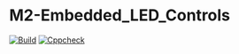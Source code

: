 # M2-Embedded_LED_Controls

[![Build](https://github.com/RAshwin990/M2-Embedded_LED_Controls/actions/workflows/compile.yml/badge.svg)](https://github.com/RAshwin990/M2-Embedded_LED_Controls/actions/workflows/compile.yml)
[![Cppcheck](https://github.com/RAshwin990/M2-Embedded_LED_Controls/actions/workflows/cppcheck.yml/badge.svg)](https://github.com/RAshwin990/M2-Embedded_LED_Controls/actions/workflows/cppcheck.yml)

